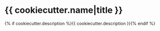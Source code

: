 # {{ cookiecutter.name|title }}

{% if cookiecutter.description %}{{ cookiecutter.description }}{% endif %}
